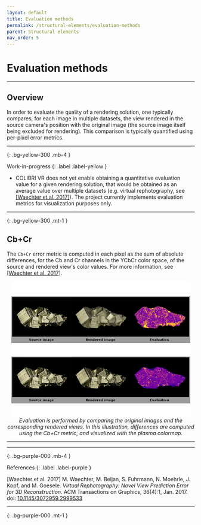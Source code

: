 ```yaml
---
layout: default
title: Evaluation methods
permalink: /structural-elements/evaluation-methods
parent: Structural elements
nav_order: 5
---
```


# Evaluation methods

* * *

## Overview

In order to evaluate the quality of a rendering solution, one typically compares, for each image in multiple datasets, the view rendered in the source camera's position with the original image (the source image itself being excluded for rendering). This comparison is typically quantified using per-pixel error metrics.

* * *
{: .bg-yellow-300 .mb-4 }

Work-in-progress
{: .label .label-yellow }
- COLIBRI VR does not yet enable obtaining a quantitative evaluation value for a given rendering solution, that would be obtained as an average value over multiple datasets (e.g. virtual rephotography, see <a href="#waechter2017">[Waechter et al. 2017]</a>). The project currently implements evaluation metrics for visualization purposes only.

* * *
{: .bg-yellow-300 .mt-1 }

## Cb+Cr

The `Cb+Cr` error metric is computed in each pixel as the sum of absolute differences, for the Cb and Cr channels in the YCbCr color space, of the source and rendered view's color values. For more information, see <a href="#waechter2017">[Waechter et al. 2017]</a>.

<p align="center">
      <img src="https://github.com/caor-mines-paristech/colibri-vr/raw/master/docs/illustrations/PyriteEval.png" alt="" width="480" height="360"><br><i>Evaluation is performed by comparing the original images and the corresponding rendered views. In this illustration, differences are computed using the Cb+Cr metric, and visualized with the plasma colormap.</i>
</p>

* * *

* * *
{: .bg-purple-000 .mb-4 }

References
{: .label .label-purple }

<a name="waechter2017">[Waechter et al. 2017]</a> M. Waechter, M. Beljan, S. Fuhrmann, N. Moehrle, J. Kopf, and M. Goesele. *Virtual Rephotography: Novel View Prediction Error for 3D Reconstruction.* ACM Transactions on Graphics, 36(4):1, Jan. 2017. doi: [10.1145/3072959.2999533](https://doi.org/10.1145/3072959.2999533)

* * *
{: .bg-purple-000 .mt-1 }
